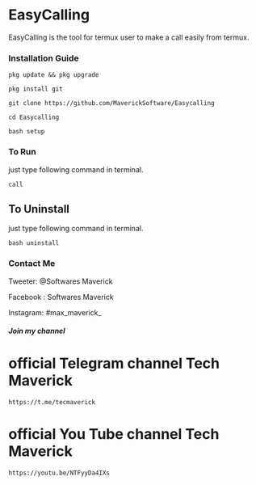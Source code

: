 # EasyCalling
EasyCalling is the tool for termux user to make a call easily from termux. 
### Installation Guide
```
pkg update && pkg upgrade 
```
```
pkg install git
```
```
git clone https://github.com/MaverickSoftware/Easycalling

```
```
cd Easycalling
```
```
bash setup
```
### To Run
just type following command in terminal.
```
call
```
## To Uninstall
just type following command in terminal.
```
bash uninstall
```
### Contact Me

Tweeter: @Softwares Maverick

Facebook : Softwares Maverick

Instagram: #max_maverick_
##### Join my channel
# official Telegram channel Tech Maverick
```
https://t.me/tecmaverick
```
# official You Tube channel Tech Maverick
```
https://youtu.be/NTFyyDa4IXs
```
